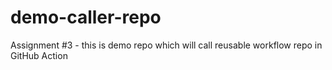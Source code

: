 # demo-caller-repo
Assignment #3 - this is demo repo which will call reusable workflow repo in GitHub Action
